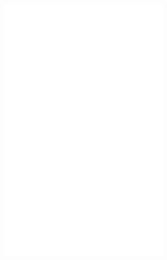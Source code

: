 <div align="center">
	<br>
	<a href="/">
		<img src="main.svg" width="800" height="800">
	</a>
	<br>
</div>
